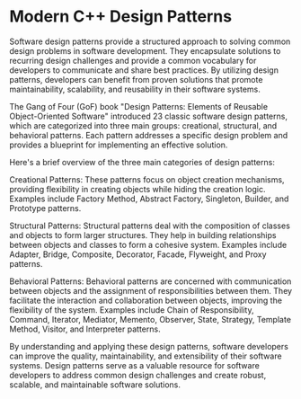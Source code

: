 # Modern C++ Design Patterns

Software design patterns provide a structured approach to solving common design problems in software development. They encapsulate solutions to recurring design challenges and provide a common vocabulary for developers to communicate and share best practices. By utilizing design patterns, developers can benefit from proven solutions that promote maintainability, scalability, and reusability in their software systems.

The Gang of Four (GoF) book "Design Patterns: Elements of Reusable Object-Oriented Software" introduced 23 classic software design patterns, which are categorized into three main groups: creational, structural, and behavioral patterns. Each pattern addresses a specific design problem and provides a blueprint for implementing an effective solution.

Here's a brief overview of the three main categories of design patterns:

Creational Patterns: These patterns focus on object creation mechanisms, providing flexibility in creating objects while hiding the creation logic. Examples include Factory Method, Abstract Factory, Singleton, Builder, and Prototype patterns.

Structural Patterns: Structural patterns deal with the composition of classes and objects to form larger structures. They help in building relationships between objects and classes to form a cohesive system. Examples include Adapter, Bridge, Composite, Decorator, Facade, Flyweight, and Proxy patterns.

Behavioral Patterns: Behavioral patterns are concerned with communication between objects and the assignment of responsibilities between them. They facilitate the interaction and collaboration between objects, improving the flexibility of the system. Examples include Chain of Responsibility, Command, Iterator, Mediator, Memento, Observer, State, Strategy, Template Method, Visitor, and Interpreter patterns.

By understanding and applying these design patterns, software developers can improve the quality, maintainability, and extensibility of their software systems. Design patterns serve as a valuable resource for software developers to address common design challenges and create robust, scalable, and maintainable software solutions.
